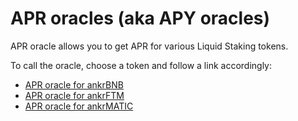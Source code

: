 # APR oracles (aka APY oracles)

APR oracle allows you to get APR for various Liquid Staking tokens.

To call the oracle, choose a token and follow a link accordingly:
* [APR oracle for ankrBNB](/staking/for-integrators/smart-contract-api/bnb-api/#get-apr)
* [APR oracle for ankrFTM](/staking/for-integrators/smart-contract-api/ftm-api/#get-apr)
* [APR oracle for ankrMATIC](/staking/for-integrators/smart-contract-api/matic-api/#get-apr)